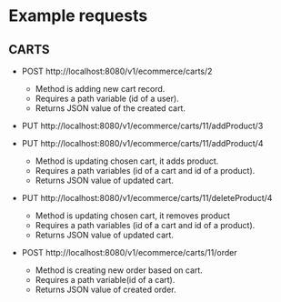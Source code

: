 # Example requests

## CARTS

- POST http://localhost:8080/v1/ecommerce/carts/2

    - Method is adding new cart record.
    - Requires a path variable (id of a user). 
    - Returns JSON value of the created cart.

- PUT http://localhost:8080/v1/ecommerce/carts/11/addProduct/3
- PUT http://localhost:8080/v1/ecommerce/carts/11/addProduct/4

    - Method is updating chosen cart, it adds product.
    - Requires a path variables (id of a cart and id of a product). 
    - Returns JSON value of updated cart.

- PUT http://localhost:8080/v1/ecommerce/carts/11/deleteProduct/4

    - Method is updating chosen cart, it removes product
    - Requires a path variables (id of a cart and id of a product). 
    - Returns JSON value of updated cart.

- POST http://localhost:8080/v1/ecommerce/carts/11/order

    - Method is creating new order based on cart.
    - Requires a path variable(id of a cart). 
    - Returns JSON value of created order.